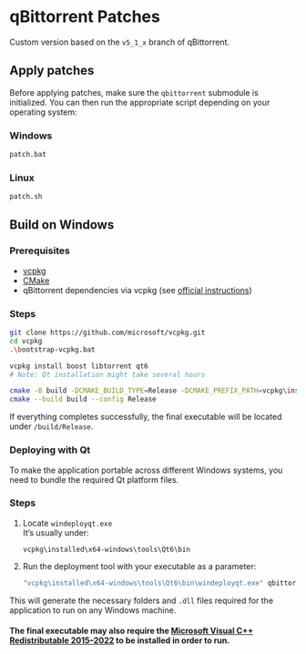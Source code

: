 # qBittorrent Patches

Custom version based on the `v5_1_x` branch of qBittorrent.

## Apply patches
Before applying patches, make sure the `qbittorrent` submodule is initialized.
You can then run the appropriate script depending on your operating system:

### Windows
```bash
patch.bat
```

### Linux
```bash
patch.sh
```

## Build on Windows

### Prerequisites

- [vcpkg](https://github.com/microsoft/vcpkg)  
- [CMake](https://cmake.org/download/)  
- qBittorrent dependencies via vcpkg (see [official instructions](https://github.com/qbittorrent/qBittorrent/blob/v5_1_x/INSTALL))

### Steps

```bash
git clone https://github.com/microsoft/vcpkg.git
cd vcpkg
.\bootstrap-vcpkg.bat

vcpkg install boost libtorrent qt6
# Note: Qt installation might take several hours

cmake -B build -DCMAKE_BUILD_TYPE=Release -DCMAKE_PREFIX_PATH=vcpkg\installed\x64-windows
cmake --build build --config Release
```

If everything completes successfully, the final executable will be located under `/build/Release`.

### Deploying with Qt

To make the application portable across different Windows systems, you need to bundle the required Qt platform files.

### Steps

1. Locate `windeployqt.exe`  
   It’s usually under:

   ```
   vcpkg\installed\x64-windows\tools\Qt6\bin
   ```

2. Run the deployment tool with your executable as a parameter:

   ```bash
   "vcpkg\installed\x64-windows\tools\Qt6\bin\windeployqt.exe" qbittorrent.exe
   ```

This will generate the necessary folders and `.dll` files required for the application to run on any Windows machine.
#### The final executable may also require the [Microsoft Visual C++ Redistributable 2015–2022](https://learn.microsoft.com/en-us/cpp/windows/latest-supported-vc-redist) to be installed in order to run.